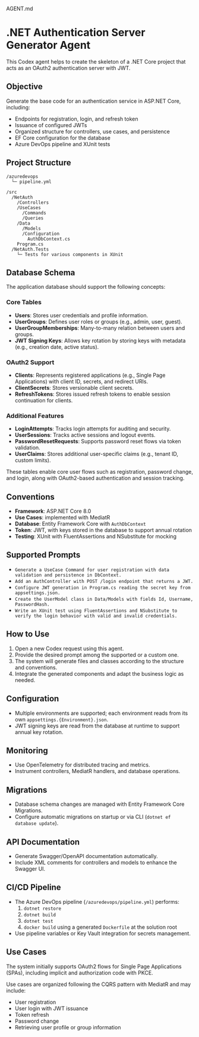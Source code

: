 AGENT.md

# .NET Authentication Server Generator Agent

This Codex agent helps to create the skeleton of a .NET Core project that acts as an OAuth2 authentication server with JWT.

## Objective

Generate the base code for an authentication service in ASP.NET Core, including:

- Endpoints for registration, login, and refresh token
- Issuance of configured JWTs
- Organized structure for controllers, use cases, and persistence
- EF Core configuration for the database
- Azure DevOps pipeline and XUnit tests

## Project Structure

```
/azuredevops
  └─ pipeline.yml

/src
  /NetAuth
    /Controllers
    /UseCases
      /Commands
      /Queries
    /Data
      /Models
      /Configuration
        AuthDbContext.cs
    Program.cs
  /NetAuth.Tests
    └─ Tests for various components in XUnit
```

## Database Schema

The application database should support the following concepts:

### Core Tables

- **Users**: Stores user credentials and profile information.
- **UserGroups**: Defines user roles or groups (e.g., admin, user, guest).
- **UserGroupMemberships**: Many-to-many relation between users and groups.
- **JWT Signing Keys**: Allows key rotation by storing keys with metadata (e.g., creation date, active status).

### OAuth2 Support

- **Clients**: Represents registered applications (e.g., Single Page Applications) with client ID, secrets, and redirect URIs.
- **ClientSecrets**: Stores versionable client secrets.
- **RefreshTokens**: Stores issued refresh tokens to enable session continuation for clients.

### Additional Features

- **LoginAttempts**: Tracks login attempts for auditing and security.
- **UserSessions**: Tracks active sessions and logout events.
- **PasswordResetRequests**: Supports password reset flows via token validation.
- **UserClaims**: Stores additional user-specific claims (e.g., tenant ID, custom limits).

These tables enable core user flows such as registration, password change, and login, along with OAuth2-based authentication and session tracking.

## Conventions

- **Framework**: ASP.NET Core 8.0
- **Use Cases**: implemented with MediatR
- **Database**: Entity Framework Core with `AuthDbContext`
- **Token**: JWT, with keys stored in the database to support annual rotation
- **Testing**: XUnit with FluentAssertions and NSubstitute for mocking

## Supported Prompts

- `Generate a UseCase Command for user registration with data validation and persistence in DbContext.`
- `Add an AuthController with POST /login endpoint that returns a JWT.`
- `Configure JWT generation in Program.cs reading the secret key from appsettings.json.`
- `Create the UserModel class in Data/Models with fields Id, Username, PasswordHash.`
- `Write an XUnit test using FluentAssertions and NSubstitute to verify the login behavior with valid and invalid credentials.`

## How to Use

1. Open a new Codex request using this agent.
2. Provide the desired prompt among the supported or a custom one.
3. The system will generate files and classes according to the structure and conventions.
4. Integrate the generated components and adapt the business logic as needed.

## Configuration

- Multiple environments are supported; each environment reads from its own `appsettings.{Environment}.json`.
- JWT signing keys are read from the database at runtime to support annual key rotation.

## Monitoring

- Use OpenTelemetry for distributed tracing and metrics.
- Instrument controllers, MediatR handlers, and database operations.

## Migrations

- Database schema changes are managed with Entity Framework Core Migrations.
- Configure automatic migrations on startup or via CLI (`dotnet ef database update`).

## API Documentation

- Generate Swagger/OpenAPI documentation automatically.
- Include XML comments for controllers and models to enhance the Swagger UI.

## CI/CD Pipeline

- The Azure DevOps pipeline (`/azuredevops/pipeline.yml`) performs:
  1. `dotnet restore`
  2. `dotnet build`
  3. `dotnet test`
  4. `docker build` using a generated `Dockerfile` at the solution root
- Use pipeline variables or Key Vault integration for secrets management.

## Use Cases

The system initially supports OAuth2 flows for Single Page Applications (SPAs), including implicit and authorization code with PKCE.

Use cases are organized following the CQRS pattern with MediatR and may include:

- User registration
- User login with JWT issuance
- Token refresh
- Password change
- Retrieving user profile or group information
